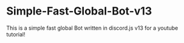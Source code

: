# Simple-Fast-Global-Bot-v13
This is a simple fast global Bot written in discord.js v13 for a youtube tutorial!
